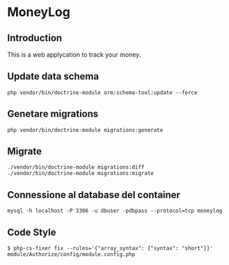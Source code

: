 # MoneyLog

## Introduction

This is a web applycation to track your money.

## Update data schema
```shell
php vendor/bin/doctrine-module orm:schema-tool:update --force
```

## Genetare migrations
```shell
php vendor/bin/doctrine-module migrations:generate
```

## Migrate
```shell
./vendor/bin/doctrine-module migrations:diff
./vendor/bin/doctrine-module migrations:migrate
```

## Connessione al database del container
```shell
mysql -h localhost -P 3306 -u dbuser -pdbpass --protocol=tcp moneylog
```

## Code Style
```shell
$ php-cs-fixer fix --rules='{"array_syntax": {"syntax": "short"}}' module/Authorize/config/module.config.php
```
